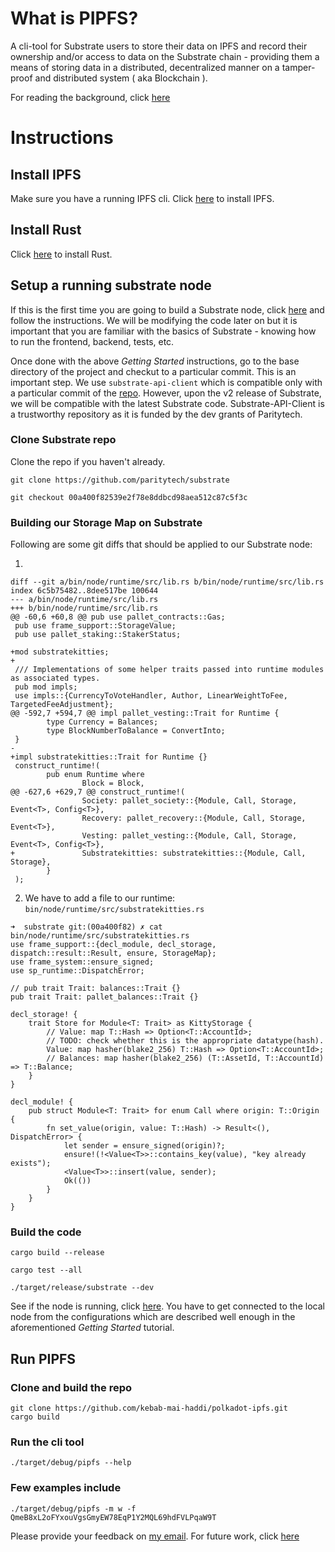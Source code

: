 # What is PIPFS?
A cli-tool for Substrate users to store their data on IPFS and record their ownership and/or access to data on the Substrate chain - providing them a means of storing data in a distributed, decentralized manner on a tamper-proof and distributed system ( aka Blockchain ).

For reading the background, click [here](Background.md)

# Instructions
## Install IPFS
Make sure you have a running IPFS cli. Click [here](https://ipfs.io/#install) to install IPFS.
## Install Rust
Click [here](https://www.rust-lang.org/tools/install) to install Rust.
## Setup a running substrate node
If this is the first time you are going to build a Substrate node, click [here](https://substrate.dev/docs/en/overview/getting-started/) and follow the instructions. We will be modifying the code later on but it is important that you are familiar with the basics of Substrate - knowing how to run the frontend, backend, tests, etc.

Once done with the above _Getting Started_ instructions, go to the base directory of the project and checkut to a particular commit. This is an important step. We use `substrate-api-client` which is compatible only with a particular commit of the [repo](github.com/paritytech/substrate). However, upon the v2 release of Substrate, we will be compatible with the latest Substrate code. Substrate-API-Client is a trustworthy repository as it is funded by the dev grants of Paritytech.
### Clone Substrate repo
Clone the repo if you haven't already.

`git clone https://github.com/paritytech/substrate`

`git checkout 00a400f82539e2f78e8ddbcd98aea512c87c5f3c`

### Building our Storage Map on Substrate
Following are some git diffs that should be applied to our Substrate node:

1. 
```
diff --git a/bin/node/runtime/src/lib.rs b/bin/node/runtime/src/lib.rs
index 6c5b75482..8dee517be 100644
--- a/bin/node/runtime/src/lib.rs
+++ b/bin/node/runtime/src/lib.rs
@@ -60,6 +60,8 @@ pub use pallet_contracts::Gas;
 pub use frame_support::StorageValue;
 pub use pallet_staking::StakerStatus;

+mod substratekitties;
+
 /// Implementations of some helper traits passed into runtime modules as associated types.
 pub mod impls;
 use impls::{CurrencyToVoteHandler, Author, LinearWeightToFee, TargetedFeeAdjustment};
@@ -592,7 +594,7 @@ impl pallet_vesting::Trait for Runtime {
        type Currency = Balances;
        type BlockNumberToBalance = ConvertInto;
 }
-
+impl substratekitties::Trait for Runtime {}
 construct_runtime!(
        pub enum Runtime where
                Block = Block,
@@ -627,6 +629,7 @@ construct_runtime!(
                Society: pallet_society::{Module, Call, Storage, Event<T>, Config<T>},
                Recovery: pallet_recovery::{Module, Call, Storage, Event<T>},
                Vesting: pallet_vesting::{Module, Call, Storage, Event<T>, Config<T>},
+               Substratekitties: substratekitties::{Module, Call, Storage},
        }
 );
 ```

 2. We have to add a file to our runtime: `bin/node/runtime/src/substratekitties.rs`
```
➜  substrate git:(00a400f82) ✗ cat bin/node/runtime/src/substratekitties.rs
use frame_support::{decl_module, decl_storage, dispatch::result::Result, ensure, StorageMap};
use frame_system::ensure_signed;
use sp_runtime::DispatchError;

// pub trait Trait: balances::Trait {}
pub trait Trait: pallet_balances::Trait {}

decl_storage! {
    trait Store for Module<T: Trait> as KittyStorage {
        // Value: map T::Hash => Option<T::AccountId>;
        // TODO: check whether this is the appropriate datatype(hash).
        Value: map hasher(blake2_256) T::Hash => Option<T::AccountId>;
        // Balances: map hasher(blake2_256) (T::AssetId, T::AccountId) => T::Balance;
    }
}

decl_module! {
    pub struct Module<T: Trait> for enum Call where origin: T::Origin {
        fn set_value(origin, value: T::Hash) -> Result<(), DispatchError> {
            let sender = ensure_signed(origin)?;
            ensure!(!<Value<T>>::contains_key(value), "key already exists");
            <Value<T>>::insert(value, sender);
            Ok(())
        }
    }
}
```

### Build the code
`cargo build --release`

`cargo test --all`

`./target/release/substrate --dev`

See if the node is running, click [here](https://polkadot.js.org/apps/#/accounts). You have to get connected to the local node from the configurations which are described well enough in the aforementioned _Getting Started_ tutorial.

## Run PIPFS
### Clone and build the repo
```
git clone https://github.com/kebab-mai-haddi/polkadot-ipfs.git 
cargo build
```
### Run the cli tool
```
./target/debug/pipfs --help
```
### Few examples include
```
./target/debug/pipfs -m w -f QmeB8xL2oFYxouVgsGmyEW78EqP1Y2MQL69hdFVLPqaW9T
```

Please provide your feedback on [my email](mailto:hi@aviralsrivastava.com). For future work, click [here](Future_Work.md)